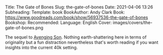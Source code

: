 Title: The Gate of Bones
Slug: the-gate-of-bones
Date: 2021-04-06 13:26
Subheading: 
Template: book
BookAuthor: Andy Clark
Book: https://www.goodreads.com/book/show/56937536-the-gate-of-bones
Bookshop: 
Recommended: 
Language: English
Cover: images/covers/the-gate-of-bones.png

The sequel to [Avenging Son](https://www.jacquescorbytuech.com/reading/avenging-son). Nothing earth-shattering here in terms of originality but a fun distraction nevertheless that's worth reading if you want insights into the current 40k setting.